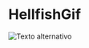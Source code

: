 # HellfishGif
![Texto alternativo]((https://github.com/ludmilailen/HellfishGif/blob/main/Hellfish_intro.gif))
